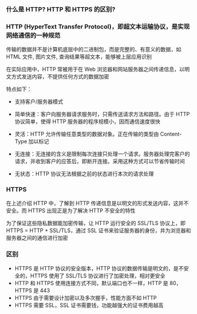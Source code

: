 ### 什么是 HTTP? HTTP 和 HTTPS 的区别?

### HTTP (HyperText Transfer Protocol)，即超文本运输协议，是实现网络通信的一种规范

传输的数据并不是计算机底层中的二进制包，而是完整的、有意义的数据，如 HTML 文件, 图片文件, 查询结果等超文本，能够被上层应用识别

在实际应用中，HTTP 常被用于在 Web 浏览器和网站服务器之间传递信息，以明文方式发送内容，不提供任何方式的数据加密

特点如下：

- 支持客户/服务器模式

- 简单快速：客户向服务器请求服务时，只需传送请求方法和路径。由于 HTTP 协议简单，使得 HTTP 服务器的程序规模小，因而通信速度很快

- 灵活：HTTP 允许传输任意类型的数据对象。正在传输的类型由 Content-Type 加以标记

- 无连接：无连接的含义是限制每次连接只处理一个请求。服务器处理完客户的请求，并收到客户的应答后，即断开连接。采用这种方式可以节省传输时间

- 无状态：HTTP 协议无法根据之前的状态进行本次的请求处理

### HTTPS

在上述介绍 HTTP 中，了解到 HTTP 传递信息是以明文的形式发送内容，这并不安全。而 HTTPS 出现正是为了解决 HTTP 不安全的特性

为了保证这些隐私数据能加密传输，让 HTTP 运行安全的 SSL/TLS 协议上，即 HTTPS = HTTP + SSL/TLS，通过 SSL 证书来验证服务器的身份，并为浏览器和服务器之间的通信进行加密

### 区别

- HTTPS 是 HTTP 协议的安全版本，HTTP 协议的数据传输是明文的，是不安全的，HTTPS 使用了 SSL/TLS 协议进行了加密处理，相对更安全
- HTTP 和 HTTPS 使用连接方式不同，默认端口也不一样，HTTP 是 80，HTTPS 是 443
- HTTPS 由于需要设计加密以及多次握手，性能方面不如 HTTP
- HTTPS 需要 SSL，SSL 证书需要钱，功能越强大的证书费用越高
